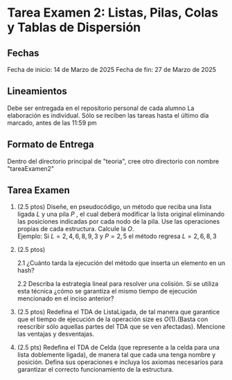 # Tarea Examen 2: Listas, Pilas, Colas y Tablas de Dispersión

## Fechas
Fecha de inicio: 14 de Marzo de 2025 Fecha de fin: 27 de Marzo de 2025

## Lineamientos
Debe ser entregada en el repositorio personal de cada alumno
La elaboración es individual.
Sólo se reciben las tareas hasta el último día marcado, antes de las 11:59 pm

## Formato de Entrega
Dentro del directorio principal de "teoria", cree otro directorio con nombre "tareaExamen2"

## Tarea Examen
1. (2.5 ptos) Diseñe, en pseudocódigo, un método que reciba una lista ligada $L$
y una pila $P$ , el cual deberá modificar la lista original eliminando las posiciones indicadas por cada nodo de la pila. Use las operaciones propias de cada
estructura. Calcule la $O$.<br>
Ejemplo: Si $L = {2, 4, 6, 8, 9, 3}$ y $P = {2, 5}$ el método regresa $L = {2, 6, 8, 3}$

2. (2.5 ptos)

   2.1 ¿Cuánto tarda la ejecución del método que inserta un elemento en un hash?

   2.2 Describa la estrategia lineal para resolver una colisión. Si se utiliza esta técnica ¿cómo se garantiza el mismo tiempo de ejecución mencionado en
el inciso anterior?

3. (2.5 ptos) Redefina el TDA de ListaLigada, de tal manera que garantice
que el tiempo de ejecución de la operación size es $O(1)$.(Basta con reescribir sólo aquellas partes del TDA que se ven afectadas). Mencione las
ventajas y desventajas.

4. (2.5 pts) Redefina el TDA de Celda (que represente a la
celda para una lista doblemente ligada), de manera tal que cada una tenga nombre y
posición. Defina sus operaciones e incluya los axiomas necesarios para garantizar el correcto funcionamiento de la estructura.

